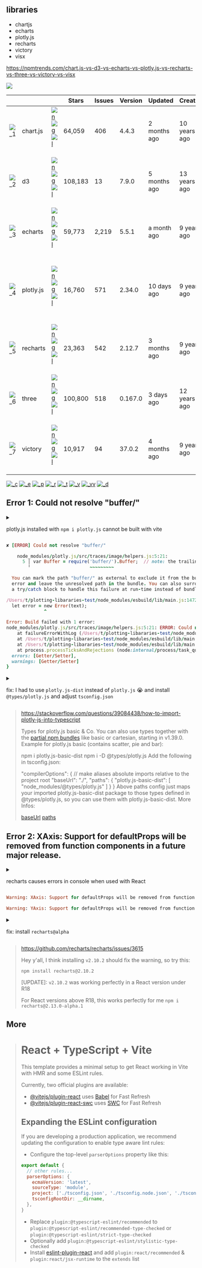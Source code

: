 ## libraries

- chartjs
- echarts
- plotly.js
- recharts
- victory
- visx

https://npmtrends.com/chart.js-vs-d3-vs-echarts-vs-plotly.js-vs-recharts-vs-three-vs-victory-vs-visx

[![](https://storage.googleapis.com/zenn-user-upload/a1d945056524-20240728.png)](https://npmtrends.com/chart.js-vs-d3-vs-echarts-vs-plotly.js-vs-recharts-vs-three-vs-victory-vs-visx)

[]()    | []()      | []()                              | Stars   | Issues | Version | Updated      | Created      | Size
:-    | --------- | --------------------------------- | ------- | ------ | ------- | ------------ | ------------ | --
![_1] | chart.js  | [![n]][Cn] [![g]][Cg] [![l]][Cl]  | 64,059  | 406    | 4.4.3   | 2 months ago | 10 years ago | [![][Cb_]][Cb] 
![_2] | d3        | [![n]][Dn] [![g]][Dg] [![l]][Dl]  | 108,183 | 13     | 7.9.0   | 5 months ago | 13 years ago | [![][Db_]][Db] 
![_3] | echarts   | [![n]][En] [![g]][Eg] [![l]][El]  | 59,773  | 2,219  | 5.5.1   | a month ago  | 9 years ago  | [![][Eb_]][Eb] 
![_4] | plotly.js | [![n]][Pn] [![g]][Pg] [![l]][Pl]  | 16,760  | 571    | 2.34.0  | 10 days ago  | 9 years ago  | [![][Pb_]][Pb] 
![_5] | recharts  | [![n]][Rn] [![g]][Rg] [![l]][Rl]  | 23,363  | 542    | 2.12.7  | 3 months ago | 9 years ago  | [![][Rb_]][Rb] 
![_6] | three     | [![n]][Tn] [![g]][Tg] [![l]][Tl]  | 100,800 | 518    | 0.167.0 | 3 days ago   | 12 years ago | [![][Tb_]][Tb] 
![_7] | victory   | [![n]][Vn] [![g]][Vg] [![l]][Vl]  | 10,917  | 94     | 37.0.2  | 4 months ago | 9 years ago  | [![][Vb_]][Vb] 

[_1]: https://s.tsei.jp/_1.svg
[_2]: https://s.tsei.jp/_2.svg
[_3]: https://s.tsei.jp/_3.svg
[_4]: https://s.tsei.jp/_4.svg
[_5]: https://s.tsei.jp/_5.svg
[_6]: https://s.tsei.jp/_6.svg
[_7]: https://s.tsei.jp/_7.svg

[n]: https://api.iconify.design/mdi:npm.svg
[l]: https://api.iconify.design/mdi:link.svg
[g]: https://api.iconify.design/mdi:github.svg

[Cn]: https://npmjs.com/package/chart.js
[Dn]: https://npmjs.com/package/d3
[En]: https://npmjs.com/package/echarts
[Pn]: https://npmjs.com/package/plotly.js
[Rn]: https://npmjs.com/package/recharts
[Tn]: https://npmjs.com/package/three
[Vn]: https://npmjs.com/package/victory

[Cg]: https://github.com/chartjs/Chart.js
[Dg]: https://github.com/d3/d3
[Eg]: https://github.com/apache/echarts
[Pg]: https://github.com/plotly/plotly.js
[Rg]: https://github.com/recharts/recharts
[Tg]: https://github.com/mrdoob/three.js
[Vg]: https://github.com/FormidableLabs/victory

[Cl]: https://www.chartjs.org/
[Dl]: https://d3js.org/
[El]: https://echarts.apache.org/en/index.html
[Pl]: https://plotly.com/javascript/
[Rl]: https://recharts.org/
[Tl]: https://threejs.org/
[Vl]: https://commerce.nearform.com/open-source/victory

[Cb]: https://bundlephobia.com/package/chart.js
[Db]: https://bundlephobia.com/package/d3
[Eb]: https://bundlephobia.com/package/echarts
[Pb]: https://bundlephobia.com/package/plotly.js
[Rb]: https://bundlephobia.com/package/recharts
[Tb]: https://bundlephobia.com/package/three
[Vb]: https://bundlephobia.com/package/victory

[Cb_]: https://img.shields.io/bundlephobia/minzip/chart.js.svg
[Db_]: https://img.shields.io/bundlephobia/minzip/d3
[Eb_]: https://img.shields.io/bundlephobia/minzip/echarts
[Pb_]: https://img.shields.io/bundlephobia/minzip/plotly.js
[Rb_]: https://img.shields.io/bundlephobia/minzip/recharts
[Tb_]: https://img.shields.io/bundlephobia/minzip/three
[Vb_]: https://img.shields.io/bundlephobia/minzip/victory

[![_c]][c_]
[![_e]][e_]
[![_p]][p_]
[![_r]][r_]
[![_t]][t_]
[![_v]][v_]
[![_vv]][vv_]
[![_d]][d_]

[_c]: ./public/_chartjs.jpg
[_e]: ./public/_echarts.jpg
[_p]: ./public/_plotly.jpg
[_r]: ./public/_recharts.jpg
[_t]: ./public/_three.jpg
[_v]: ./public/_victory.jpg
[_vv]: ./public/_visx.jpg
[_d]: ./public/_d3.jpg

[c_]: https://plotting-libraries-test.pages.dev/chartjs
[e_]: https://plotting-libraries-test.pages.dev/echarts
[p_]: https://plotting-libraries-test.pages.dev/plotly
[r_]: https://plotting-libraries-test.pages.dev/recharts
[t_]: https://plotting-libraries-test.pages.dev/three
[v_]: https://plotting-libraries-test.pages.dev/victory
[vv_]: https://plotting-libraries-test.pages.dev/visx
[d_]: https://plotting-libraries-test.pages.dev/d3

## Error 1: Could not resolve "buffer/"

<details>
<summary>

plotly.js installed with `npm i plotly.js` cannot be built with vite

</summary>

`npm i plotly.js` でインストールした plotly.js が vite でビルドできなかったです 😭

</details>

```ruby
✘ [ERROR] Could not resolve "buffer/"

    node_modules/plotly.js/src/traces/image/helpers.js:5:21:
      5 │ var Buffer = require('buffer/').Buffer;  // note: the trailing slash is important!
        ╵                      ~~~~~~~~~

  You can mark the path "buffer/" as external to exclude it from the bundle, which will remove this
  error and leave the unresolved path in the bundle. You can also surround this "require" call with
  a try/catch block to handle this failure at run-time instead of bundle-time.

/Users/t/plotting-libararies-test/node_modules/esbuild/lib/main.js:1472
  let error = new Error(text);
              ^

Error: Build failed with 1 error:
node_modules/plotly.js/src/traces/image/helpers.js:5:21: ERROR: Could not resolve "buffer/"
    at failureErrorWithLog (/Users/t/plotting-libararies-test/node_modules/esbuild/lib/main.js:1472:15)
    at /Users/t/plotting-libararies-test/node_modules/esbuild/lib/main.js:945:25
    at /Users/t/plotting-libararies-test/node_modules/esbuild/lib/main.js:1353:9
    at process.processTicksAndRejections (node:internal/process/task_queues:95:5) {
  errors: [Getter/Setter],
  warnings: [Getter/Setter]
}
```

<details>
<summary>

fix: I had to use `plotly.js-dist` instead of `plotly.js` 😭  and install `@types/plotly.js` and adjust `tsconfig.json`

</summary>

`plotly.js` の代わりに `plotly.js-dist` をつかう必要がありました 😭 また `@types/plotly.js` をインストールし、`tsconfig.json` を調整する必要がありました 😭

</details>

> https://stackoverflow.com/questions/39084438/how-to-import-plotly-js-into-typescript
>
> Types for plotly.js basic & Co.
> You can also use types together with the [partial npm bundles](https://github.com/plotly/plotly.js/blob/master/dist/README.md#partial-bundles) like basic or cartesian, starting in v1.39.0. Example for plotly.js basic (contains scatter, pie and bar):
> 
> npm i plotly.js-basic-dist
> npm i -D @types/plotly.js
> Add the following in tsconfig.json:
> 
> "compilerOptions": {
>   // make aliases absolute imports relative to the project root
>   "baseUrl": "./",
>   "paths": {
>     "plotly.js-basic-dist": [
>       "node_modules/@types/plotly.js"
>     ]
>   }
> }
> Above paths config just maps your imported plotly.js-basic-dist package to those types defined in @types/plotly.js, so you can use them with plotly.js-basic-dist. More Infos:
> 
> [baseUrl](https://www.typescriptlang.org/docs/handbook/module-resolution.html#base-url)
> [paths](https://www.typescriptlang.org/docs/handbook/module-resolution.html#path-mapping)

## Error 2: XAxis: Support for defaultProps will be removed from function components in a future major release.

<details>
<summary>

recharts causes errors in console when used with React

</summary>

recharts は Reactと使うと console にエラーが発生しました 😭

</details>


```ruby
Warning: XAxis: Support for defaultProps will be removed from function components in a future major release. Use JavaScript default parameters instead.

Warning: YAxis: Support for defaultProps will be removed from function components in a future major release. Use JavaScript default parameters instead.
```

<details>
<summary>

fix: install `recharts@alpha`

</summary>

`recharts@alpha` をインストールする必要がありました 😭

</summary>
</details>

> https://github.com/recharts/recharts/issues/3615
>
> Hey y'all, I think installing `v2.10.2` should fix the warning, so try this:
> 
> `npm install recharts@2.10.2`
> 
> [UPDATE]: `v2.10.2` was working perfectly in a React version under R18
> 
> For React versions above R18, this works perfectly for me `npm i recharts@2.13.0-alpha.1`


## More

> # React + TypeScript + Vite
> 
> This template provides a minimal setup to get React working in Vite with HMR and some ESLint rules.
> 
> Currently, two official plugins are available:
> 
> - [@vitejs/plugin-react](https://github.com/vitejs/vite-plugin-react/blob/main/packages/plugin-react/README.md) uses [Babel](https://babeljs.io/) for Fast Refresh
> - [@vitejs/plugin-react-swc](https://github.com/vitejs/vite-plugin-react-swc) uses [SWC](https://swc.rs/) for Fast Refresh
> 
> ## Expanding the ESLint configuration
> 
> If you are developing a production application, we recommend updating the configuration to enable type aware lint rules:
> 
> - Configure the top-level `parserOptions` property like this:
> 
> ```js
> export default {
>   // other rules...
>   parserOptions: {
>     ecmaVersion: 'latest',
>     sourceType: 'module',
>     project: ['./tsconfig.json', './tsconfig.node.json', './tsconfig.app.json'],
>     tsconfigRootDir: __dirname,
>   },
> }
> ```
> 
> - Replace `plugin:@typescript-eslint/recommended` to `plugin:@typescript-eslint/recommended-type-checked` or `plugin:@typescript-eslint/strict-type-checked`
> - Optionally add `plugin:@typescript-eslint/stylistic-type-checked`
> - Install [eslint-plugin-react](https://github.com/jsx-eslint/eslint-plugin-react) and add `plugin:react/recommended` & `plugin:react/jsx-runtime` to the `extends` list
